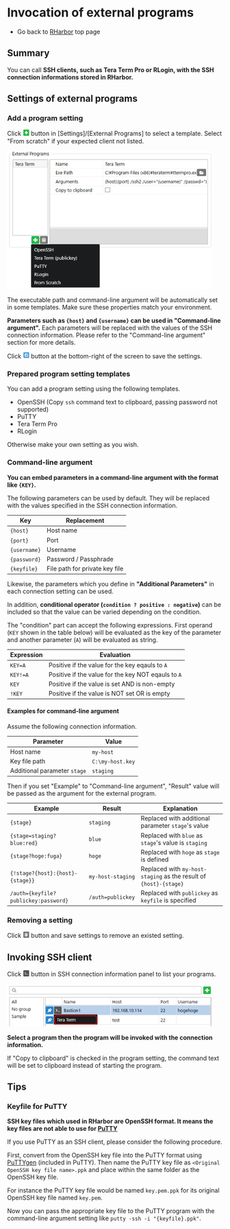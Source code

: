 Invocation of external programs
=====

- Go back to [RHarbor](index.md) top page

## Summary

You can call **SSH clients, such as Tera Term Pro or RLogin, with the SSH connection informations stored in RHarbor.**

## Settings of external programs

### Add a program setting

Click <img src="images/buttons/add-button.png" alt="plus" style="height:2ex"> button in [Settings]/[External Programs] to select a template. Select "From scratch" if your expected client not listed.

<img src="images\invoke-ssh-client\settings.png" alt="External Programs" width="480">

The executable path and command-line argument will be automatically set in some templates. Make sure these properties match your environment.

**Parameters such as `{host}` and `{username}` can be used in "Command-line argument".**
Each parameters will be replaced with the values of the SSH connection information. Please refer to the "Command-line argument" section for more details.

Click <img src="images/buttons/save-button.png" alt="Save Settings" style="height:2ex"> button at the bottom-right of the screen to save the settings.

### Prepared program setting templates

You can add a program setting using the following templates.

- OpenSSH (Copy `ssh` command text to clipboard, passing password not supported)
- PuTTY
- Tera Term Pro
- RLogin

Otherwise make your own setting as you wish.

### Command-line argument

**You can embed parameters in a command-line argument with the format like `{KEY}`.**

The following parameters can be used by default. They will be replaced with the values specified in the SSH connection information.

Key | Replacement
-- | --
`{host}` | Host name
`{port}` | Port
`{username}` | Username
`{password}` | Password / Passphrade
`{keyfile}` | File path for private key file

Likewise, the parameters which you define in **"Additional Parameters"** in each connection setting can be used.

In addition, **conditional operator (`condition ? positive : negative`)** can be included so that the value can be varied depending on the condition.

The "condition" part can accept the following expressions. First operand (`KEY` shown in the table below) will be evaluated as the key of the parameter and another parameter (`A`) will be evaluated as string.

Expression | Evaluation
-- | --
`KEY=A` | Positive if the value for the key eqauls to `A`
`KEY!=A` | Positive if the value for the key NOT eqauls to `A`
`KEY` | Positive if the value is set AND is non-empty
`!KEY` | Positive if the value is NOT set OR is empty

#### Examples for command-line argument

Assume the following connection information.

Parameter | Value
-- | --
Host name | `my-host`
Key file path | `C:\my-host.key`
Additional parameter `stage` | `staging`

Then if you set "Example" to "Command-line argument", "Result" value will be passed as the argument for the external program.

Example | Result | Explanation
-- | -- | --
`{stage}` | `staging` | Replaced with additional parameter `stage`'s value
`{stage=staging?blue:red}` | `blue` | Replaced with `blue` as `stage`'s value is `staging`
`{stage?hoge:fuga}` | `hoge` | Replaced with `hoge` as `stage` is defined
`{!stage?{host}:{host}-{stage}}` | `my-host-staging` | Replaced with `my-host-staging` as the result of `{host}-{stage}`
`/auth={keyfile?publickey:password}` | `/auth=publickey` | Replaced with `publickey` as `keyfile` is specified


### Removing a setting

Click <img src="images/buttons/remove-button.png" alt="Remove" style="height:2ex"> button and save settings to remove an existed setting.

## Invoking SSH client

Click <img src="images/buttons/ssh-client-button.png" alt="Invoke SSH client" style="height:2ex"> button in SSH connection information panel to list your programs.

<img src="images\invoke-ssh-client\invoke-ssh-client.png" alt="Invoking SSH client" width="480">

**Select a program then the program will be invoked with the connection information.**

If "Copy to clipboard" is checked in the program setting, the command text will be set to clipboard instead of starting the program.

## Tips

### Keyfile for PuTTY

**SSH key files which used in RHarbor are OpenSSH format. It means the key files are not able to use for [PuTTY](https://www.putty.org/)**

If you use PuTTY as an SSH client, please consider the following procedure.

First, convert from the OpenSSH key file into the PuTTY format using [PuTTYgen](https://www.puttygen.com/) (included in PuTTY).
Then name the PuTTY key file as `<Original OpenSSH key file name>.ppk` and place within the same folder as the OpenSSH key file.

For instance the PuTTY key file would be named `key.pem.ppk` for its original OpenSSH key file named `key.pem`.

Now you can pass the appropriate key file to the PuTTY program with the command-line argument setting like `putty -ssh -i "{keyfile}.ppk"`.
